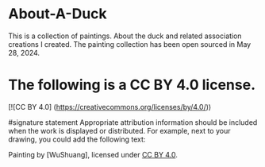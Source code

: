 # About-A-Duck
This is a collection of paintings. About the duck and related association creations I created.  The painting collection has been  open sourced in May 28, 2024.

# The following is a CC BY 4.0 license.
[![CC BY 4.0] (https://creativecommons.org/licenses/by/4.0/))

#signature statement
Appropriate attribution information should be included when the work is displayed or distributed. For example, next to your drawing, you could add the following text:

Painting by [WuShuang], licensed under [CC BY 4.0](https://creativecommons.org/licenses/by/4.0/).
